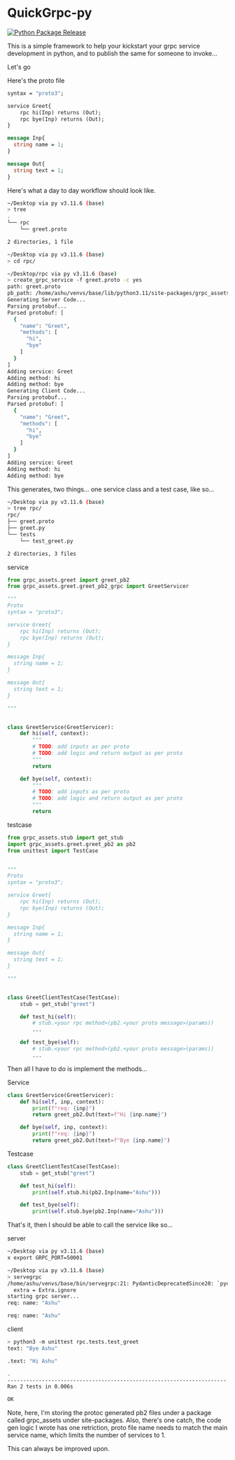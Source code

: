 # QuickGrpc-py

[![Python Package Release](https://github.com/ashupednekar/quickgrpc/actions/workflows/CI.yml/badge.svg)](https://github.com/ashupednekar/quickgrpc/actions/workflows/CI.yml)

This is a simple framework to help your kickstart your grpc service development in python, and to publish the same for someone to invoke...

Let's go

Here's the proto file

```protobuf
syntax = "proto3";

service Greet{
    rpc hi(Inp) returns (Out);
    rpc bye(Inp) returns (Out);
}

message Inp{
  string name = 1;
}

message Out{
  string text = 1;
}
```

Here's what a day to day workflow should look like.
```bash
~/Desktop via py v3.11.6 (base)
> tree
.
└── rpc
    └── greet.proto

2 directories, 1 file

~/Desktop via py v3.11.6 (base)
> cd rpc/

~/Desktop/rpc via py v3.11.6 (base)
> create_grpc_service -f greet.proto -c yes
path: greet.proto
pb_path: /home/ashu/venvs/base/lib/python3.11/site-packages/grpc_assets/greet
Generating Server Code...
Parsing protobuf...
Parsed protobuf: [
  {
    "name": "Greet",
    "methods": [
      "hi",
      "bye"
    ]
  }
]
Adding service: Greet
Adding method: hi
Adding method: bye
Generating Client Code...
Parsing protobuf...
Parsed protobuf: [
  {
    "name": "Greet",
    "methods": [
      "hi",
      "bye"
    ]
  }
]
Adding service: Greet
Adding method: hi
Adding method: bye
```


This generates, two things... one service class and a test case, like so...

```bash
~/Desktop via py v3.11.6 (base)
> tree rpc/
rpc/
├── greet.proto
├── greet.py
└── tests
    └── test_greet.py

2 directories, 3 files
```

service

```python
from grpc_assets.greet import greet_pb2
from grpc_assets.greet.greet_pb2_grpc import GreetServicer

"""
Proto
syntax = "proto3";

service Greet{
    rpc hi(Inp) returns (Out);
    rpc bye(Inp) returns (Out);
}

message Inp{
  string name = 1;
}

message Out{
  string text = 1;
}

"""


class GreetService(GreetServicer):
    def hi(self, context):
        """
        # TODO: add inputs as per proto
        # TODO: add logic and return output as per proto
        """
        return

    def bye(self, context):
        """
        # TODO: add inputs as per proto
        # TODO: add logic and return output as per proto
        """
        return
```

testcase 

```python
from grpc_assets.stub import get_stub
import grpc_assets.greet.greet_pb2 as pb2
from unittest import TestCase


"""
Proto
syntax = "proto3";

service Greet{
    rpc hi(Inp) returns (Out);
    rpc bye(Inp) returns (Out);
}

message Inp{
  string name = 1;
}

message Out{
  string text = 1;
}

"""


class GreetClientTestCase(TestCase):
    stub = get_stub("greet")

    def test_hi(self):
        # stub.<your rpc method>(pb2.<your proto message>(params))
        ...

    def test_bye(self):
        # stub.<your rpc method>(pb2.<your proto message>(params))
        ...
```

Then all I have to do is implement the methods...

Service 

```python
class GreetService(GreetServicer):
    def hi(self, inp, context):
        print(f"req: {inp}")
        return greet_pb2.Out(text=f"Hi {inp.name}")

    def bye(self, inp, context):
        print(f"req: {inp}")
        return greet_pb2.Out(text=f"Bye {inp.name}")
```

Testcase

```python
class GreetClientTestCase(TestCase):
    stub = get_stub("greet")

    def test_hi(self):
        print(self.stub.hi(pb2.Inp(name="Ashu")))

    def test_bye(self):
        print(self.stub.bye(pb2.Inp(name="Ashu")))
```

That's it, then I should be able to call the service like so...

server 
```bash
~/Desktop via py v3.11.6 (base)
x export GRPC_PORT=50001

~/Desktop via py v3.11.6 (base)
> servegrpc
/home/ashu/venvs/base/bin/servegrpc:21: PydanticDeprecatedSince20: `pydantic.config.Extra` is deprecated, use literal values instead (e.g. `extra='allow'`). Deprecated in Pydantic V2.0 to be removed in V3.0. See Pydantic V2 Migration Guide at https://errors.pydantic.dev/2.3/migration/
  extra = Extra.ignore
starting grpc server...
req: name: "Ashu"

req: name: "Ashu"
```

client
```bash
> python3 -m unittest rpc.tests.test_greet
text: "Bye Ashu"

.text: "Hi Ashu"

.
----------------------------------------------------------------------
Ran 2 tests in 0.006s

OK
```

Note, here, I'm storing the protoc generated pb2 files under a package called grpc_assets under site-packages.
Also,  there's one catch, the code gen logic I wrote has one retriction, proto file name needs to match the main service name, which limits the number of services to 1. 

This can always be improved upon.

